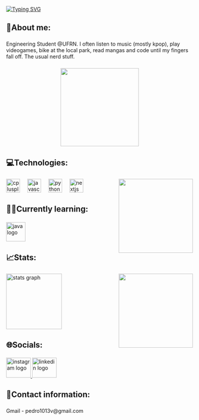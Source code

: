 <a href="https://git.io/typing-svg"><img src="https://readme-typing-svg.demolab.com?font=Source+Code+Pro&pause=1000&width=435&lines=Hello!+I'm+Pedro%F0%9F%96%90;Welcome+to+my+profile+%F0%9F%97%A3%F0%9F%97%A3" alt="Typing SVG" /></a>

<h2 align="left">👾About me:</h2>

###

<p align="left">Engineering Student @UFRN. I often listen to music (mostly kpop), play videogames, bike at the local park, read mangas and code until my fingers fall off. The usual nerd stuff.</p>

###

<div align="center">
  <img height="211" src="https://i.pinimg.com/originals/8f/08/32/8f08329105b003bda8b0b688850291fa.gif"  />
</div>

###

<h2 align="left">💻Technologies:</h2>

###

<img align="right" height="200" src="https://play.pokemonshowdown.com/sprites/gen5ani-shiny/metagross.gif"  />

###

<div align="left">
  <img src="https://cdn.jsdelivr.net/gh/devicons/devicon/icons/cplusplus/cplusplus-original.svg" height="37" alt="cplusplus logo"  />
  <img width="12" />
  <img src="https://cdn.jsdelivr.net/gh/devicons/devicon/icons/javascript/javascript-original.svg" height="37" alt="javascript logo"  />
  <img width="12" />
  <img src="https://cdn.jsdelivr.net/gh/devicons/devicon/icons/python/python-original.svg" height="37" alt="python logo"  />
  <img width="12" />
  <img src="https://cdn.jsdelivr.net/gh/devicons/devicon/icons/nextjs/nextjs-original.svg" height="37" alt="nextjs logo"  />
</div>

###

<h2 align="left">✍🏻Currently learning:</h2>

###

<div align="left">
  <img src="https://cdn.jsdelivr.net/gh/devicons/devicon/icons/java/java-original.svg" height="52" alt="java logo"  />
</div>

###

<h2 align="left">📈Stats:</h2>

###

<img align="right" height="200" src="https://media.tenor.com/SuyUEmNB1iMAAAAi/kenjaku-jjk.gif"  />

###

<div align="left">
  <img src="https://github-readme-stats.vercel.app/api?username=Pvalent1m&hide_title=false&hide_rank=false&show_icons=true&include_all_commits=true&count_private=true&disable_animations=false&theme=tokyonight&locale=en&hide_border=false&order=1" height="150" alt="stats graph"  />
</div>

###

<h2 align="left">🌐Socials:</h2>

###

<div align="left">
  <a href="https://www.instagram.com/p.valentim1/" target="_blank">
    <img src="https://raw.githubusercontent.com/maurodesouza/profile-readme-generator/master/src/assets/icons/social/instagram/default.svg" width="66" height="54" alt="instagram logo"  />
  </a>
  <a href="https://www.linkedin.com/in/pedro-valentim-de-souza-braz-361103378/" target="_blank">
    <img src="https://raw.githubusercontent.com/maurodesouza/profile-readme-generator/master/src/assets/icons/social/linkedin/default.svg" width="66" height="54" alt="linkedin logo"  />
  </a>
</div>

###

<h2 align="left">📩Contact information:</h2>

###

<p align="left">Gmail - pedro1013v@gmail.com</p>

###
